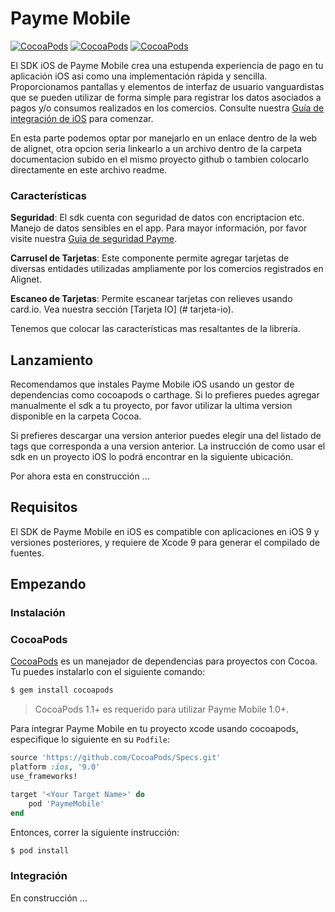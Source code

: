 # Payme Mobile

[![CocoaPods](https://img.shields.io/badge/cocoapods-1.0.0-red.svg)](http://cocoapods.org/?q=author%3Astripe%20name%3Astripe)
[![CocoaPods](https://img.shields.io/badge/licence-MIT-yellow.svg)](https://github.com/stripe/stripe-ios/blob/master/LICENSE)
[![CocoaPods](https://img.shields.io/badge/plattform-ios-green.svg)](https://github.com/stripe/stripe-ios#)

El SDK iOS de Payme Mobile crea una estupenda experiencia de pago en tu aplicación iOS asi como una implementación rápida y sencilla. Proporcionamos pantallas y elementos de interfaz de usuario vanguardistas que se pueden utilizar de forma simple para registrar los datos asociados a pagos y/o consumos realizados en los comercios. Consulte nuestra [Guía de integración de iOS](https://www.alignet.com/) para comenzar.

En esta parte podemos optar por manejarlo en un enlace dentro de la web de alignet, otra opcion seria linkearlo a un archivo dentro de la carpeta documentacion subido en el mismo proyecto github o tambien colocarlo directamente en este archivo readme.

### Características

**Seguridad**: El sdk cuenta con seguridad de datos con encriptacion etc. Manejo de datos sensibles en el app. Para mayor información, por favor visite nuestra [Guia de seguridad Payme](https://www.alignet.com/).

**Carrusel de Tarjetas**: Este componente permite agregar tarjetas de diversas entidades utilizadas ampliamente por los comercios registrados en Alignet.

**Escaneo de Tarjetas**: Permite escanear tarjetas con relieves usando card.io. Vea nuestra sección [Tarjeta IO] (# tarjeta-io).

Tenemos que colocar las características mas resaltantes de la librería.

## Lanzamiento

Recomendamos que instales Payme Mobile iOS usando un gestor de dependencias como cocoapods o carthage. Si lo prefieres puedes agregar manualmente el sdk a tu proyecto, por favor utilizar la ultima version disponible en la carpeta Cocoa.

Si prefieres descargar una version anterior puedes elegir una del listado de tags que corresponda a una version anterior. La instrucción de como usar el sdk en un proyecto iOS lo podrá encontrar en la siguiente ubicación.

Por ahora esta en construcción ...

## Requisitos

El SDK de Payme Mobile en iOS es compatible con aplicaciones en iOS 9 y versiones posteriores, y requiere de Xcode 9 para generar el compilado de fuentes.

## Empezando

### Instalación

### CocoaPods

[CocoaPods](https://cocoapods.org) es un manejador de dependencias para proyectos con Cocoa. Tu puedes instalarlo con el siguiente comando:

```bash
$ gem install cocoapods
```

> CocoaPods 1.1+ es requerido para utilizar Payme Mobile 1.0+.

Para integrar Payme Mobile en tu proyecto xcode usando cocoapods, especifique lo siguiente en su `Podfile`:

```ruby
source 'https://github.com/CocoaPods/Specs.git'
platform :ios, '9.0'
use_frameworks!

target '<Your Target Name>' do
    pod 'PaymeMobile'
end
```

Entonces, correr la siguiente instrucción:

```bash
$ pod install
```

### Integración

En construcción ...
